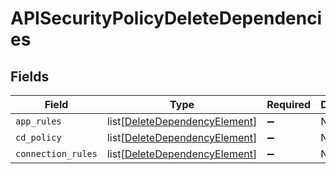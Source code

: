 # APISecurityPolicyDeleteDependencies


## Fields

| Field                                                                           | Type                                                                            | Required                                                                        | Description                                                                     |
| ------------------------------------------------------------------------------- | ------------------------------------------------------------------------------- | ------------------------------------------------------------------------------- | ------------------------------------------------------------------------------- |
| `app_rules`                                                                     | list[[DeleteDependencyElement](../../models/shared/deletedependencyelement.md)] | :heavy_minus_sign:                                                              | N/A                                                                             |
| `cd_policy`                                                                     | list[[DeleteDependencyElement](../../models/shared/deletedependencyelement.md)] | :heavy_minus_sign:                                                              | N/A                                                                             |
| `connection_rules`                                                              | list[[DeleteDependencyElement](../../models/shared/deletedependencyelement.md)] | :heavy_minus_sign:                                                              | N/A                                                                             |